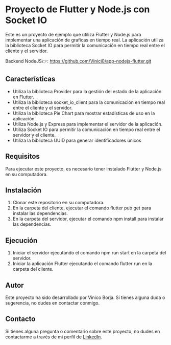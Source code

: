 # Proyecto de Flutter y Node.js con Socket IO

Este es un proyecto de ejemplo que utiliza Flutter y Node.js para implementar una aplicación de graficas en tiempo real. La aplicación utiliza la biblioteca Socket IO para permitir la comunicación en tiempo real entre el cliente y el servidor.<br>

Backend NodeJS👉: https://github.com/Vinici0/app-nodejs-flutter.git 


## Características

<ul>
  <li>Utiliza la biblioteca Provider para la gestión del estado de la aplicación en Flutter.</li>
  <li>Utiliza la biblioteca socket_io_client para la comunicación en tiempo real entre el cliente y el servidor.</li>
  <li>Utiliza la biblioteca Pie Chart para mostrar estadísticas de uso en la aplicación.</li>
  <li>Utiliza Node.js y Express para implementar el servidor de la aplicación.</li>
  <li>Utiliza Socket IO para permitir la comunicación en tiempo real entre el servidor y el cliente.</li>
  <li>Utiliza la biblioteca UUID para generar identificadores únicos</li>
</ul>

## Requisitos 

Para ejecutar este proyecto, es necesario tener instalado Flutter y Node.js en su computadora.

## Instalación 
<ol>
<li>Clonar este repositorio en su computadora.</li>
<li>En la carpeta del cliente, ejecutar el comando flutter pub get para instalar las dependencias.</li>
<li>En la carpeta del servidor, ejecutar el comando npm install para instalar las dependencias.</li>
</ol>

## Ejecución

<ol>
<li>Iniciar el servidor ejecutando el comando npm run start en la carpeta del servidor.</li>
<li>Iniciar la aplicación Flutter ejecutando el comando flutter run en la carpeta del cliente.</li>
</ol>

## Autor
Este proyecto ha sido desarrollado por Vinico Borja. Si tienes alguna duda o sugerencia, no dudes en contactar conmigo.

## Contacto

Si tienes alguna pregunta o comentario sobre este proyecto, no dudes en contactarme a través de mi perfil de [LinkedIn](https://www.linkedin.com/in/vinicio-borja/).
